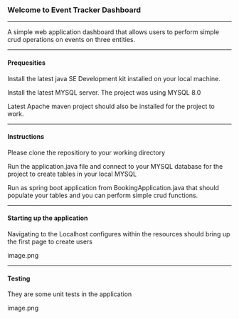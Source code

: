 ### Welcome to Event Tracker Dashboard 


----

A simple web application dashboard that allows users to perform simple crud operations on events on three entities. 


----

#### Prequesities 

Install the latest java SE Development kit installed on your local machine. 

Install the latest MYSQL server. The project was using MYSQL 8.0 

Latest Apache maven project should also be installed for the project to work. 

----
#### Instructions 

Please clone the repositiory to your working directory 

Run the application.java file and connect to your MYSQL database for the project to create tables in your local MYSQL 

Run as spring boot application from BookingApplication.java that should 
populate your tables and you can perform simple crud functions. 

----
#### Starting up the application 
Navigating to the Localhost configures within the resources should bring up the first page to create users 

image.png


----

#### Testing 
They are some unit tests in the application 



image.png




